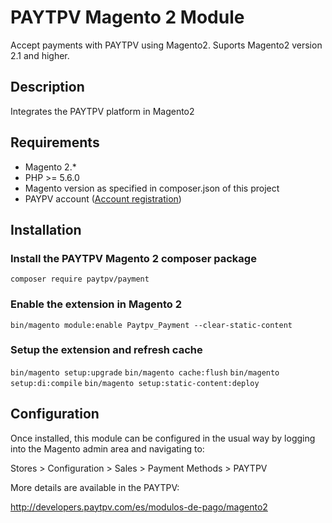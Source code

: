 # PAYTPV Magento 2 Module

Accept payments with PAYTPV using Magento2. Suports Magento2 version 2.1 and higher.

## Description

Integrates the PAYTPV platform in Magento2

## Requirements

* Magento 2.*
* PHP >= 5.6.0
* Magento version as specified in composer.json of this project
* PAYPV account ([Account registration](https://www.paytpv.com/es/alta-empresa))

## Installation

### Install the PAYTPV Magento 2 composer package

```composer require paytpv/payment```

### Enable the extension in Magento 2

```bin/magento module:enable Paytpv_Payment --clear-static-content```

### Setup the extension and refresh cache

```bin/magento setup:upgrade```
```bin/magento cache:flush```
```bin/magento setup:di:compile```
```bin/magento setup:static-content:deploy```


## Configuration

Once installed, this module can be configured in the usual way by logging into the Magento admin area and navigating to:

Stores > Configuration > Sales > Payment Methods > PAYTPV

More details are available in the PAYTPV:

http://developers.paytpv.com/es/modulos-de-pago/magento2